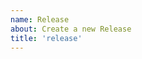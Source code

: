 ```yaml
---
name: Release
about: Create a new Release
title: 'release'
---
```


<!--

If you want to bump the major version, e.g. `1.x.y` to `2.0.0`, set title as "release major"

If you want to bump the minor version, e.g. `1.2.x` to `1.3.0`, set title as "release"

If you want to release a patch, e.g. `1.2.3` to `1.2.4`, set title as "hotfix", **this will checkout the branch from the released branch instead of the master branch**

-->
